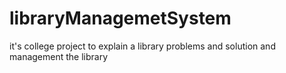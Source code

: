 # libraryManagemetSystem
it's college project to explain a library problems and solution and management  the library 

